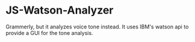 # JS-Watson-Analyzer
Grammerly, but it analyzes voice tone instead. It uses IBM's watson api to provide a GUI for the tone analysis.
